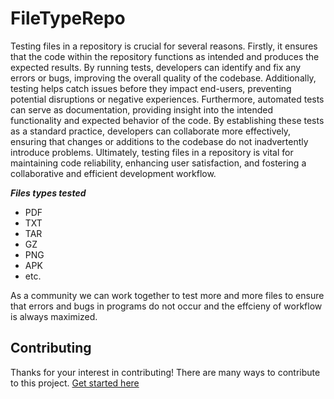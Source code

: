 # FileTypeRepo

Testing files in a repository is crucial for several reasons. Firstly, it ensures that the code within the repository functions as intended and produces the expected results. By running tests, developers can identify and fix any errors or bugs, improving the overall quality of the codebase. Additionally, testing helps catch issues before they impact end-users, preventing potential disruptions or negative experiences. Furthermore, automated tests can serve as documentation, providing insight into the intended functionality and expected behavior of the code. By establishing these tests as a standard practice, developers can collaborate more effectively, ensuring that changes or additions to the codebase do not inadvertently introduce problems. Ultimately, testing files in a repository is vital for maintaining code reliability, enhancing user satisfaction, and fostering a collaborative and efficient development workflow.

**_Files types tested_**

- PDF
- TXT
- TAR
- GZ
- PNG
- APK
- etc.

As a community we can work together to test more and more files to ensure that errors and bugs in programs do not occur and the effcieny of workflow is always maximized.

## Contributing

Thanks for your interest in contributing! There are many ways to contribute to this project. [Get started here](CONTRIBUTING.md)

#
